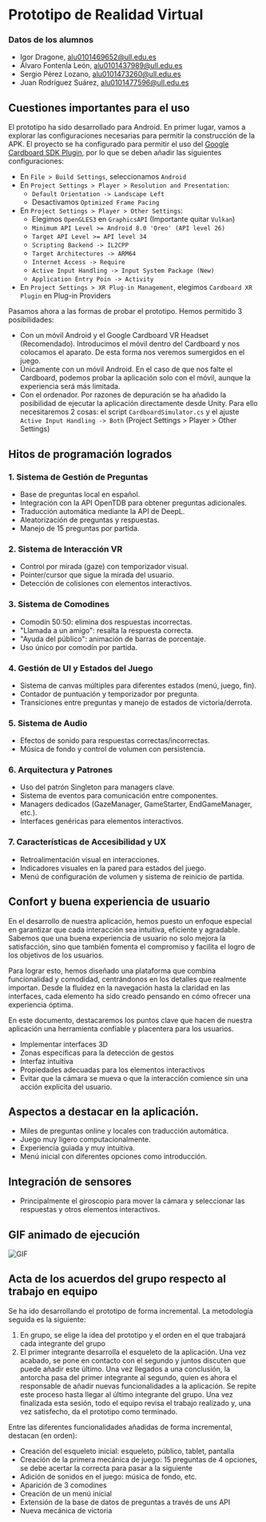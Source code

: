 # Prototipo de Realidad Virtual

### Datos de los alumnos
- Igor Dragone, alu0101469652@ull.edu.es
- Álvaro Fontenla León, alu0101437989@ull.edu.es
- Sergio Pérez Lozano, alu0101473260@ull.edu.es
- Juan Rodríguez Suárez, alu0101477596@ull.edu.es

## Cuestiones importantes para el uso
El prototipo ha sido desarrollado para Android. En primer lugar, vamos a explorar las configuraciones necesarias para permitir la construcción de la APK. El proyecto se ha configurado para permitir el uso del [Google Cardboard SDK Plugin](https://developers.google.com/cardboard/develop/unity/quickstart), por lo que se deben añadir las siguientes configuraciones:
- En `File > Build Settings`, seleccionamos `Android`
- En `Project Settings > Player > Resolution and Presentation`:
  - `Default Orientation -> Landscape Left`
  - Desactivamos `Optimized Frame Pacing`
- En `Project Settings > Player > Other Settings`:
  - Elegimos `OpenGLES3` en `GraphicsAPI` (Importante quitar `Vulkan`)
  - `Minimum API Level >= Android 8.0 'Oreo' (API level 26)`
  - `Target API Level >= API level 34`
  - `Scripting Backend -> IL2CPP`
  - `Target Architectures -> ARM64`
  - `Internet Access -> Require`
  - `Active Input Handling -> Input System Package (New)`
  - `Application Entry Poin -> Activity`
- En `Project Settings > XR Plug-in Management`, elegimos `Cardboard XR Plugin` en Plug-in Providers

Pasamos ahora a las formas de probar el prototipo. Hemos permitido 3 posibilidades:
- Con un móvil Android y el Google Cardboard VR Headset (Recomendado). Introducimos el móvil dentro del Cardboard y nos colocamos el aparato. De esta forma nos veremos sumergidos en el juego. 
- Únicamente con un móvil Android. En el caso de que nos falte el Cardboard, podemos probar la aplicación solo con el móvil, aunque la experiencia será más limitada.
- Con el ordenador. Por razones de depuración se ha añadido la posibilidad de ejecutar la aplicación directamente desde Unity. Para ello necesitaremos 2 cosas: el script `CardboardSimulator.cs` y el ajuste ` Active Input Handling -> Both` (Project Settings > Player > Other Settings)

## Hitos de programación logrados 
### 1. Sistema de Gestión de Preguntas
- Base de preguntas local en español.
- Integración con la API OpenTDB para obtener preguntas adicionales.
- Traducción automática mediante la API de DeepL.
- Aleatorización de preguntas y respuestas.
- Manejo de 15 preguntas por partida.

### 2. Sistema de Interacción VR
- Control por mirada (gaze) con temporizador visual.
- Pointer/cursor que sigue la mirada del usuario.
- Detección de colisiones con elementos interactivos.

### 3. Sistema de Comodines
- Comodín 50:50: elimina dos respuestas incorrectas.
- "Llamada a un amigo": resalta la respuesta correcta.
- "Ayuda del público": animación de barras de porcentaje.
- Uso único por comodín por partida.

### 4. Gestión de UI y Estados del Juego
- Sistema de canvas múltiples para diferentes estados (menú, juego, fin).
- Contador de puntuación y temporizador por pregunta.
- Transiciones entre preguntas y manejo de estados de victoria/derrota.

### 5. Sistema de Audio
- Efectos de sonido para respuestas correctas/incorrectas.
- Música de fondo y control de volumen con persistencia.

### 6. Arquitectura y Patrones
- Uso del patrón Singleton para managers clave.
- Sistema de eventos para comunicación entre componentes.
- Managers dedicados (GazeManager, GameStarter, EndGameManager, etc.).
- Interfaces genéricas para elementos interactivos.

### 7. Características de Accesibilidad y UX
- Retroalimentación visual en interacciones.
- Indicadores visuales en la pared para estados del juego.
- Menú de configuración de volumen y sistema de reinicio de partida.

## Confort y buena experiencia de usuario
En el desarrollo de nuestra aplicación, hemos puesto un enfoque especial en garantizar que cada interacción sea intuitiva, eficiente y agradable. Sabemos que una buena experiencia de usuario no solo mejora la satisfacción, sino que también fomenta el compromiso y facilita el logro de los objetivos de los usuarios.

Para lograr esto, hemos diseñado una plataforma que combina funcionalidad y comodidad, centrándonos en los detalles que realmente importan. Desde la fluidez en la navegación hasta la claridad en las interfaces, cada elemento ha sido creado pensando en cómo ofrecer una experiencia óptima.

En este documento, destacaremos los puntos clave que hacen de nuestra aplicación una herramienta confiable y placentera para los usuarios.
-  Implementar interfaces 3D
-  Zonas específicas para la detección de gestos
-   Interfaz intuitiva
-   Propiedades adecuadas para los elementos interactivos
-   Evitar que la cámara se mueva o que la interacción comience sin una acción explícita del usuario.


## Aspectos a destacar en la aplicación. 
- Miles de preguntas online y locales con traducción automática.
- Juego muy ligero computacionalmente.
- Experiencia guiada y muy intuitiva.
- Menú inicial con diferentes opciones como introducción.

## Integración de sensores
- Principalmente el giroscopio para mover la cámara y seleccionar las respuestas y otros elementos interactivos.
## GIF animado de ejecución
![GIF](assets/Juego.gif)
## Acta de los acuerdos del grupo respecto al trabajo en equipo
Se ha ido desarrollando el prototipo de forma incremental. La metodología seguida es la siguiente:
1. En grupo, se elige la idea del prototipo y el orden en el que trabajará cada integrante del grupo
2. El primer integrante desarrolla el esqueleto de la aplicación. Una vez acabado, se pone en contacto con el segundo y juntos discuten que puede añadir este último. Una vez llegados a una conclusión, la antorcha pasa del primer integrante al segundo, quien es ahora el responsable de añadir nuevas funcionalidades a la aplicación. Se repite este proceso hasta llegar al último integrante del grupo. Una vez finalizada esta sesión, todo el equipo revisa el trabajo realizado y, una vez satisfecho, da el prototipo como terminado.

Entre las diferentes funcionalidades añadidas de forma incremental, destacan (en orden):
- Creación del esqueleto inicial: esqueleto, público, tablet, pantalla
- Creación de la primera mecánica de juego: 15 preguntas de 4 opciones, se debe acertar la correcta para pasar a la siguiente
- Adición de sonidos en el juego: música de fondo, etc.
- Aparición de 3 comodines
- Creación de un menú inicial
- Extensión de la base de datos de preguntas a través de uns API
- Nueva mecánica de victoria
